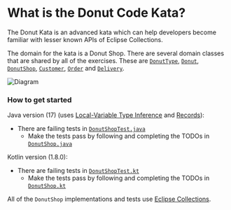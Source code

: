 # **What is the Donut Code Kata?**

The Donut Kata is an advanced kata which can help developers
become familiar with lesser known APIs of Eclipse Collections.  

The domain for the kata is a Donut Shop.  There are several domain
classes that are shared by all of the exercises.  These are 
[`DonutType`](src/main/java/bny/codekatas/donutkata/DonutType.java), 
[`Donut`](src/main/java/bny/codekatas/donutkata/Donut.java),
[`DonutShop`](src/main/java/bny/codekatas/donutkata/DonutShop.java),
[`Customer`](src/main/java/bny/codekatas/donutkata/Customer.java),
[`Order`](src/main/java/bny/codekatas/donutkata/Order.java) and
[`Delivery`](src/main/java/bny/codekatas/donutkata/Delivery.java).  

![Diagram](donutshop.png)
</p> 

### How to get started

Java version (17) (uses [Local-Variable Type Inference](http://openjdk.java.net/jeps/286) and [Records](https://openjdk.java.net/jeps/359)):
* There are failing tests in [`DonutShopTest.java`](./src/test/java/bny/codekatas/donutkata/DonutShopTest.java)
	* Make the tests pass by following and completing the TODOs in [`DonutShop.java`](src/main/java/bny/codekatas/donutkata/DonutShop.java)

Kotlin version (1.8.0):
* There are failing tests in [`DonutShopTest.kt`](./src/test/kotlin/bny/codekatas/donutkatakotlin/DonutShopTest.kt)
	* Make the tests pass by following and completing the TODOs in [`DonutShop.kt`](src/main/kotlin/bny/codekatas/donutkatakotlin/DonutShop.kt)

All of the `DonutShop` implementations and tests use [Eclipse Collections](http://www.eclipse.org/collections/).

